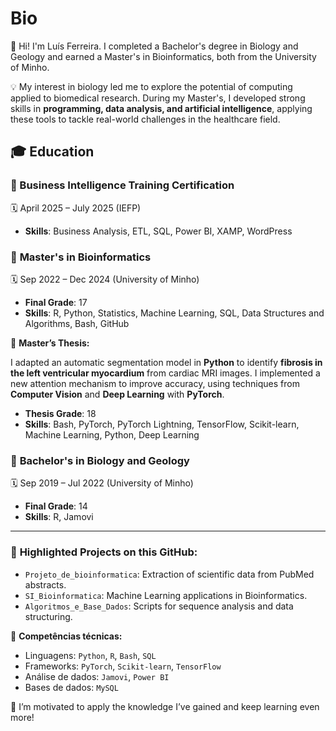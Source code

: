 # Bio

👋 Hi! I'm Luís Ferreira. I completed a Bachelor's degree in Biology and Geology and earned a Master's in Bioinformatics, both from the University of Minho.

💡 My interest in biology led me to explore the potential of computing applied to biomedical research. During my Master's, I developed strong skills in **programming, data analysis, and artificial intelligence**, applying these tools to tackle real-world challenges in the healthcare field.

## 🎓 Education

### 📍 Business Intelligence Training Certification 

🗓 April 2025 – July 2025 (IEFP)
- **Skills**: Business Analysis, ETL, SQL, Power BI, XAMP, WordPress



### 📍 **Master's in Bioinformatics** 
   
🗓 Sep 2022 – Dec 2024 (University of Minho) 
- **Final Grade**: 17 
- **Skills**: R, Python, Statistics, Machine Learning, SQL, Data Structures and Algorithms, Bash, GitHub

🧪 **Master’s Thesis:** 

I adapted an automatic segmentation model in **Python** to identify **fibrosis in the left ventricular myocardium** from cardiac MRI images. I implemented a new attention mechanism to improve accuracy, using techniques from **Computer Vision** and **Deep Learning** with **PyTorch**.
- **Thesis Grade**: 18  
- **Skills**: Bash, PyTorch,  PyTorch Lightning, TensorFlow, Scikit-learn, Machine Learning, Python, Deep Learning



### 📍 **Bachelor's in Biology and Geology**  
 
🗓 Sep 2019 – Jul 2022 (University of Minho) 
- **Final Grade**: 14  
- **Skills**: R, Jamovi

---

### 📂 **Highlighted Projects on this GitHub:**
- `Projeto_de_bioinformatica`: Extraction of scientific data from PubMed abstracts.
- `SI_Bioinformatica`: Machine Learning applications in Bioinformatics.
- `Algoritmos_e_Base_Dados`: Scripts for sequence analysis and data structuring.
  


🔧 **Competências técnicas:**
- Linguagens: `Python`, `R`, `Bash`, `SQL`
- Frameworks: `PyTorch`, `Scikit-learn`, `TensorFlow`
- Análise de dados: `Jamovi`, `Power BI` 
- Bases de dados: `MySQL`

  

🌱 I’m motivated to apply the knowledge I’ve gained and keep learning even more!



